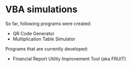 # VBA simulations

So far, following programs were created:
- QR Code Generator
- Multiplication Table Simulator

Programs that are currently developed:
- Financial Report Utility Improvement Tool (aka FRUIT)
